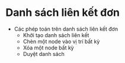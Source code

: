 # Danh sách liên kết đơn 
* Các phép toán trên danh sách liên kết đơn
  * Khởi tạo danh sách liên kết
  * Chèn một node vào vị trí bất kỳ
  * Xóa một node bất kỳ
  * Duyệt danh sách  
  
